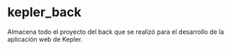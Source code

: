 # kepler_back
Almacena todo el proyecto del back que se realizó para el desarrollo de la aplicación web de Kepler.
